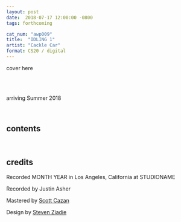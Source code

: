 ```yaml
---
layout: post
date:  2018-07-17 12:00:00 -0800
tags: forthcoming

cat_num: "awp009"
title:  "IDLING 1"
artist: "Cackle Car"
format: CS20 / digital
---
```


cover here

<br/>

<br/>arriving Summer 2018

<br/>

## contents

<br/>

## credits

Recorded MONTH YEAR in Los Angeles, California at STUDIONAME

Recorded by Justin Asher

Mastered by [Scott Cazan](http://www.scottcazan.com/)

Design by [Steven Ziadie](http://s-ziadie.com/)

<br/>
